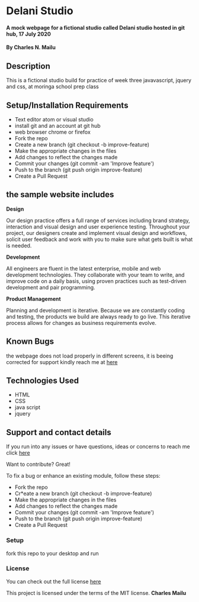 # Delani Studio
#### A mock webpage for a fictional studio called Delani studio hosted in git hub, 17 July 2020
#### By **Charles N. Mailu**
## Description

This is a fictional studio build for practice  of week three javavascript, jquery and css, at moringa school prep class 

## Setup/Installation Requirements

* Text editor atom or visual studio
* install git and an account at git hub
* web browser chrome or firefox
* Fork the repo
* Create a new branch (git checkout -b improve-feature)
* Make the appropriate changes in the files
* Add changes to reflect the changes made
* Commit your changes (git commit -am 'Improve feature')
* Push to the branch (git push origin improve-feature)
* Create a Pull Request
## the sample website includes

**Design**

Our design practice offers a full range of services including brand strategy, interaction and visual design and user experience testing.
Throughout your project, our designers create and implement visual design and workflows, solicit user feedback and work with you to make sure what gets built is what is needed.

**Development**

All engineers are fluent in the latest enterprise, mobile and web development technologies.
They collaborate with your team to write, and improve code on a daily basis, using proven practices such as test-driven development and pair programming.

**Product Management**

Planning and development is iterative. Because we are constantly coding and testing, the products we build are always ready to go live. 
This iterative process allows for changes as business requirements evolve.

## Known Bugs
the webpage does not load properly in different screens, it is beeing corrected for support kindly reach me at <a href="https://charlesmaillu.github.io/contact-info">here</a> 
## Technologies Used
* HTML
* CSS
* java script
* jquery
## Support and contact details
If you run into any issues or have questions, ideas or concerns to reach me click <a href="https://charlesmaillu.github.io/contact-info">here</a>

Want to contribute? Great!

To fix a bug or enhance an existing module, follow these steps:

* Fork the repo
* Cr*eate a new branch (git checkout -b improve-feature)
* Make the appropriate changes in the files
* Add changes to reflect the changes made
* Commit your changes (git commit -am 'Improve feature')
* Push to the branch (git push origin improve-feature)
* Create a Pull Request

### Setup
fork this repo to your desktop and run 
### License
You can check out the full license <a href="https://github.com/charlesmaillu/Delani-studio-IP3/blob/master/license">here</a> 

This project is licensed under the terms of the MIT license.
 **Charles Mailu**                  






